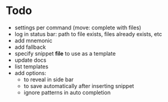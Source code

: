 # Todo

- settings per command (move: complete with files)
- log in status bar: path to file exists, files already exists, etc
- add mnemonic
- add fallback
- specify snippet **file** to use as a template
- update docs
- list templates
- add options:
    - to reveal in side bar
    - to save automatically after inserting snippet
    - ignore patterns in auto completion
